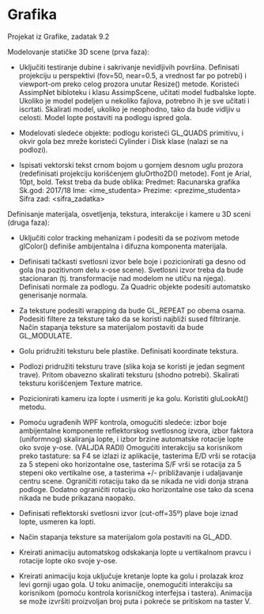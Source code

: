 # Grafika
Projekat iz Grafike, zadatak 9.2

Modelovanje statičke 3D scene (prva faza): 

- Uključiti testiranje dubine i sakrivanje nevidljivih površina. Definisati projekciju u perspektivi (fov=50, near=0.5, a vrednost far po potrebi) i viewport-om preko celog prozora unutar Resize() metode.
Koristeći AssimpNet bibloteku i klasu AssimpScene, učitati model fudbalske lopte. Ukoliko je model podeljen u nekoliko fajlova, potrebno ih je sve učitati i iscrtati. Skalirati model, ukoliko je neophodno, tako da bude vidljiv u celosti. Model lopte postaviti na podlogu ispred gola.

- Modelovati sledeće objekte: 
podlogu koristeći GL_QUADS primitivu, i
okvir gola bez mreže koristeći Cylinder i Disk klase (nalazi se na podlozi).

- Ispisati vektorski tekst crnom bojom u gornjem desnom uglu prozora (redefinisati projekciju korišćenjem gluOrtho2D() metode). Font je Arial, 10pt, bold. Tekst treba da bude oblika: 
Predmet: Racunarska grafika 
Sk.god: 2017/18
Ime: <ime_studenta> 
Prezime: <prezime_studenta> 
Sifra zad: <sifra_zadatka> 


Definisanje materijala, osvetljenja, tekstura, interakcije i kamere u 3D sceni  (druga faza):

- Uključiti color tracking mehanizam i podesiti da se pozivom metode glColor() definiše ambijentalna i difuzna komponenta materijala.

- Definisati tačkasti svetlosni izvor bele boje i pozicionirati ga desno od gola (na pozitivnom delu x-ose scene). Svetlosni izvor treba da bude stacionaran (tj. transformacije nad modelom ne utiču na njega). Definisati normale za podlogu. Za Quadric objekte podesiti automatsko generisanje normala.

- Za teksture podesiti wrapping da bude GL_REPEAT po obema osama. Podesiti filtere za teksture tako da se koristi najbliži sused filtriranje. Način stapanja teksture sa materijalom postaviti da bude GL_MODULATE. 

- Golu pridružiti teksturu bele plastike. Definisati koordinate tekstura. 

- Podlozi pridružiti teksturu trave (slika koja se koristi je jedan segment trave). Pritom obavezno skalirati teksturu (shodno potrebi). Skalirati teksturu korišćenjem Texture matrice.

- Pozicionirati kameru iza lopte i usmeriti je ka golu. Koristiti gluLookAt() metodu.

- Pomoću ugrađenih WPF kontrola, omogućiti sledeće:
izbor boje ambijentalne komponente reflektorskog svetlosnog izvora,
izbor faktora (uniformnog) skaliranja lopte, i
izbor brzine automatske rotacije lopte oko svoje y-ose. (VALJDA RADI)
Omogućiti interakciju sa korisnikom preko tastature: sa F4 se izlazi iz aplikacije, tasterima 
E/D vrši se rotacija za 5 stepeni oko horizontalne ose, tasterima S/F vrši se rotacija za 5 stepeni oko vertikalne ose, a tasterima +/- približavanje i udaljavanje centru scene. Ograničiti rotaciju tako da se nikada ne vidi donja strana podloge. Dodatno ograničiti rotaciju oko horizontalne ose tako da scena nikada ne bude prikazana naopako.

- Definisati reflektorski svetlosni izvor (cut-off=35º) plave boje iznad lopte, usmeren ka lopti. 

- Način stapanja teksture sa materijalom gola postaviti na GL_ADD. 

- Kreirati animaciju automatskog odskakanja lopte u vertikalnom pravcu  i rotacije lopte oko svoje y-ose. 

- Kreirati animaciju koja uključuje kretanje lopte ka golu i prolazak kroz levi gornji ugao gola. U toku animacije, onemogućiti interakciju sa korisnikom (pomoću kontrola korisničkog interfejsa i tastera). Animacija se može izvršiti proizvoljan broj puta i pokreće se pritiskom na taster V. 



